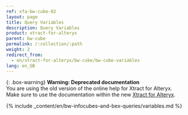 ```yaml
---
ref: xfa-bw-cube-02
layout: page
title: Query Variables
description: Query Variables
product: xtract-for-alteryx
parent: bw-cube
permalink: /:collection/:path
weight: 2
redirect_from:
  - en/xtract-for-alteryx/bw-cube/bw-cube-variables
lang: en_GB
---
```


{: .box-warning}
**Warning: Deprecated documentation** <br>
You are using the old version of the online help for Xtract for Alteryx.<br>
Make sure to use the documentation within the new [Xtract for Alteryx](https://helpcenter.theobald-software.com/xtract-for-alteryx/documentation/introduction/).

{% include _content/en/bw-infocubes-and-bex-queries/variables.md %}



